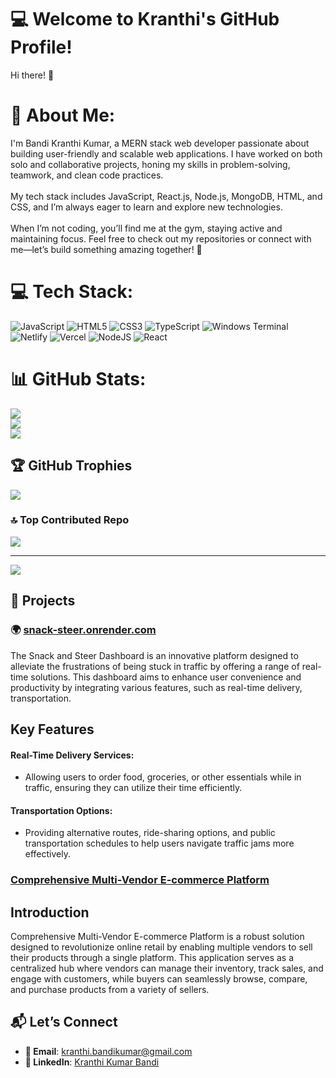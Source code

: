 # 💻 **Welcome to Kranthi's GitHub Profile!**
Hi there! 👋

# 💫 About Me:
I'm Bandi Kranthi Kumar, a MERN stack web developer passionate about building user-friendly and scalable web applications. I have worked on both solo and collaborative projects, honing my skills in problem-solving, teamwork, and clean code practices.<br><br>My tech stack includes JavaScript, React.js, Node.js, MongoDB, HTML, and CSS, and I’m always eager to learn and explore new technologies.<br><br>When I’m not coding, you’ll find me at the gym, staying active and maintaining focus. Feel free to check out my repositories or connect with me—let’s build something amazing together! 🚀


# 💻 Tech Stack:
![JavaScript](https://img.shields.io/badge/javascript-%23323330.svg?style=for-the-badge&logo=javascript&logoColor=%23F7DF1E) ![HTML5](https://img.shields.io/badge/html5-%23E34F26.svg?style=for-the-badge&logo=html5&logoColor=white) ![CSS3](https://img.shields.io/badge/css3-%231572B6.svg?style=for-the-badge&logo=css3&logoColor=white) ![TypeScript](https://img.shields.io/badge/typescript-%23007ACC.svg?style=for-the-badge&logo=typescript&logoColor=white) ![Windows Terminal](https://img.shields.io/badge/Windows%20Terminal-%234D4D4D.svg?style=for-the-badge&logo=windows-terminal&logoColor=white) ![Netlify](https://img.shields.io/badge/netlify-%23000000.svg?style=for-the-badge&logo=netlify&logoColor=#00C7B7) ![Vercel](https://img.shields.io/badge/vercel-%23000000.svg?style=for-the-badge&logo=vercel&logoColor=white) ![NodeJS](https://img.shields.io/badge/node.js-6DA55F?style=for-the-badge&logo=node.js&logoColor=white) ![React](https://img.shields.io/badge/react-%2320232a.svg?style=for-the-badge&logo=react&logoColor=%2361DAFB)
# 📊 GitHub Stats:
![](https://github-readme-stats.vercel.app/api?username=kranthibandikumar&theme=dark&hide_border=false&include_all_commits=true&count_private=true)<br/>
![](https://github-readme-streak-stats.herokuapp.com/?user=kranthibandikumar&theme=dark&hide_border=false)<br/>
![](https://github-readme-stats.vercel.app/api/top-langs/?username=kranthibandikumar&theme=dark&hide_border=false&include_all_commits=true&count_private=true&layout=compact)

## 🏆 GitHub Trophies
![](https://github-profile-trophy.vercel.app/?username=kranthibandikumar&theme=radical&no-frame=false&no-bg=false&margin-w=4)

### 🔝 Top Contributed Repo
![](https://github-contributor-stats.vercel.app/api?username=kranthibandikumar&limit=5&theme=dark&combine_all_yearly_contributions=true)

---
[![](https://visitcount.itsvg.in/api?id=kranthibandikumar&icon=0&color=0)](https://visitcount.itsvg.in)

## 📂 **Projects**

### 🌍 **[snack-steer.onrender.com](https://snack-steer.onrender.com)**  
The Snack and Steer Dashboard is an innovative platform designed to alleviate the frustrations of being stuck in traffic by offering a range of real-time solutions. This dashboard aims to enhance user convenience and productivity by integrating various features, such as real-time delivery, transportation.
## Key Features

#### Real-Time Delivery Services:
-  Allowing users to order food, groceries, or other essentials while in traffic, ensuring they can utilize their time efficiently.

#### Transportation Options: 
- Providing alternative routes, ride-sharing options, and public transportation schedules to help users navigate traffic jams more effectively.

### **[Comprehensive Multi-Vendor E-commerce Platform](https://e-commerce-zeta-topaz.vercel.app/)**  

## Introduction
Comprehensive Multi-Vendor E-commerce Platform is a robust solution designed to revolutionize online retail by enabling multiple vendors to sell their products through
a single platform. This application serves as a centralized hub where vendors can manage their inventory, track sales, and engage with customers, while buyers can 
seamlessly browse, compare, and purchase products from a variety of sellers.


## 📬 **Let’s Connect**
- **📧 Email**: [kranthi.bandikumar@gmail.com](mailto:kranthi.bandikumar@gmail.com)  
- **💼 LinkedIn**: [Kranthi Kumar Bandi](https://www.linkedin.com/in/kranthi-kumar-bandi-464380223/)  
<!-- Proudly created with GPRM ( https://gprm.itsvg.in ) -->
